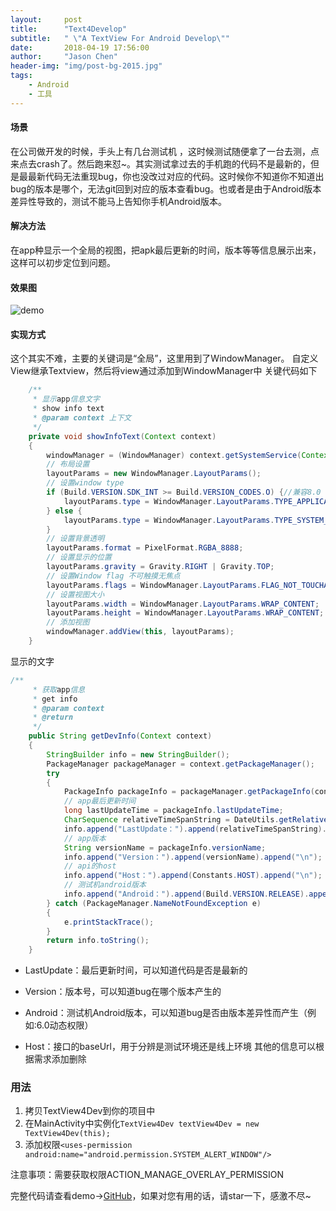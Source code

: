```yaml
---
layout:     post
title:      "Text4Develop"
subtitle:   " \"A TextView For Android Develop\""
date:       2018-04-19 17:56:00
author:     "Jason Chen"
header-img: "img/post-bg-2015.jpg"
tags:
    - Android
    - 工具
---
```


#### 场景

在公司做开发的时候，手头上有几台测试机 ，这时候测试随便拿了一台去测，点来点去crash了。然后跑来怼~。其实测试拿过去的手机跑的代码不是最新的，但是最最新代码无法重现bug，你也没改过对应的代码。这时候你不知道你不知道出bug的版本是哪个，无法git回到对应的版本查看bug。也或者是由于Android版本差异性导致的，测试不能马上告知你手机Android版本。

#### 解决方法

在app种显示一个全局的视图，把apk最后更新的时间，版本等等信息展示出来，这样可以初步定位到问题。

#### 效果图

![demo](https://upload-images.jianshu.io/upload_images/7793862-d8b84bf32c786801.gif?imageMogr2/auto-orient/strip)

#### 实现方式

这个其实不难，主要的关键词是“全局”，这里用到了WindowManager。
自定义View继承Textview，然后将view通过添加到WindowManager中
关键代码如下

```java
    /**
     * 显示app信息文字
     * show info text
     * @param context 上下文
     */
    private void showInfoText(Context context)
    {
        windowManager = (WindowManager) context.getSystemService(Context.WINDOW_SERVICE);
        // 布局设置
        layoutParams = new WindowManager.LayoutParams();
        // 设置window type
        if (Build.VERSION.SDK_INT >= Build.VERSION_CODES.O) {//兼容8.0
            layoutParams.type = WindowManager.LayoutParams.TYPE_APPLICATION_OVERLAY;
        } else {
            layoutParams.type = WindowManager.LayoutParams.TYPE_SYSTEM_ALERT;
        }
        // 设置背景透明
        layoutParams.format = PixelFormat.RGBA_8888;
        // 设置显示的位置
        layoutParams.gravity = Gravity.RIGHT | Gravity.TOP;
        // 设置Window flag 不可触摸无焦点
        layoutParams.flags = WindowManager.LayoutParams.FLAG_NOT_TOUCHABLE | WindowManager.LayoutParams.FLAG_NOT_FOCUSABLE;
        // 设置视图大小
        layoutParams.width = WindowManager.LayoutParams.WRAP_CONTENT;
        layoutParams.height = WindowManager.LayoutParams.WRAP_CONTENT;
        // 添加视图
        windowManager.addView(this, layoutParams);
    }
```

显示的文字

```java
/**
     * 获取app信息
     * get info
     * @param context
     * @return
     */
    public String getDevInfo(Context context)
    {
        StringBuilder info = new StringBuilder();
        PackageManager packageManager = context.getPackageManager();
        try
        {
            PackageInfo packageInfo = packageManager.getPackageInfo(context.getPackageName(), 0);
            // app最后更新时间
            long lastUpdateTime = packageInfo.lastUpdateTime;
            CharSequence relativeTimeSpanString = DateUtils.getRelativeTimeSpanString(lastUpdateTime);
            info.append("LastUpdate：").append(relativeTimeSpanString).append("\n");
            // app版本
            String versionName = packageInfo.versionName;
            info.append("Version：").append(versionName).append("\n");
            // api的host
            info.append("Host：").append(Constants.HOST).append("\n");
            // 测试机android版本
            info.append("Android：").append(Build.VERSION.RELEASE).append("\n");
        } catch (PackageManager.NameNotFoundException e)
        {
            e.printStackTrace();
        }
        return info.toString();
    }
```

- LastUpdate：最后更新时间，可以知道代码是否是最新的

- Version：版本号，可以知道bug在哪个版本产生的

- Android：测试机Android版本，可以知道bug是否由版本差异性而产生（例如:6.0动态权限）

- Host：接口的baseUrl，用于分辨是测试环境还是线上环境
  其他的信息可以根据需求添加删除

### 用法

1. 拷贝TextView4Dev到你的项目中
2. 在MainActivity中实例化`TextView4Dev textView4Dev = new TextView4Dev(this);`
3. 添加权限`<uses-permission android:name="android.permission.SYSTEM_ALERT_WINDOW"/>`

注意事项：需要获取权限ACTION_MANAGE_OVERLAY_PERMISSION

完整代码请查看demo->[GitHub](https://github.com/DefendHairline/TextView4Dev/tree/master)，如果对您有用的话，请star一下，感激不尽~